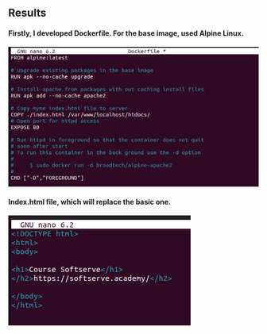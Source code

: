 Results
---
#### Firstly, I developed Dockerfile. For the base image, used Alpine Linux.
![im1](https://github.com/tolikshewchuk/DevOps2022/blob/main/Docker/images/1.png)

#### Index.html file, which will replace the basic one.
![im2](https://github.com/tolikshewchuk/DevOps2022/blob/main/Docker/images/2.png)
